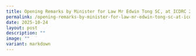 ```yaml
---
title: Opening Remarks by Minister for Law Mr Edwin Tong SC, at ICDRC 2025
permalink: /opening-remarks-by-minister-for-law-mr-edwin-tong-sc-at-icdrc-2025/
date: 2025-10-24
layout: post
description: ""
image: ""
variant: markdown
---
```

